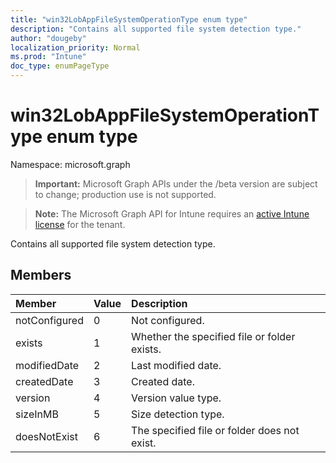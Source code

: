 ```yaml
---
title: "win32LobAppFileSystemOperationType enum type"
description: "Contains all supported file system detection type."
author: "dougeby"
localization_priority: Normal
ms.prod: "Intune"
doc_type: enumPageType
---
```


# win32LobAppFileSystemOperationType enum type

Namespace: microsoft.graph

> **Important:** Microsoft Graph APIs under the /beta version are subject to change; production use is not supported.

> **Note:** The Microsoft Graph API for Intune requires an [active Intune license](https://go.microsoft.com/fwlink/?linkid=839381) for the tenant.

Contains all supported file system detection type.

## Members
|Member|Value|Description|
|:---|:---|:---|
|notConfigured|0|Not configured.|
|exists|1|Whether the specified file or folder exists.|
|modifiedDate|2|Last modified date.|
|createdDate|3|Created date.|
|version|4|Version value type.|
|sizeInMB|5|Size detection type.|
|doesNotExist|6|The specified file or folder does not exist.|



